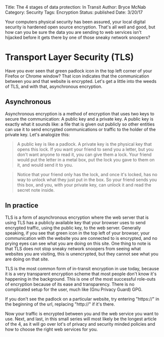 Title: The 4 stages of data protection: In Transit
Author: Bryce McNab
Category: Security
Tags: Encryption
Status: published
Date: 3/20/17

Your computers physical security has been assured, your local digital security is hardened open source encryption. That's all well and good, but how can you be sure the data you are sending to web services isn't hijacked before it gets there by one of those sneaky network snoopers?

# Transport Layer Security (TLS)

Have you ever seen that green padlock icon in the top left corner of your Firefox or Chrome window? That icon indicates that the communication between you and that website is encrypted. Let's get a little into the weeds of TLS, and with that, asynchronous encryption.

## Asynchronous

Asynchronous encryption is a method of encryption that uses two keys to secure the communication: A public key and a private key. A public key is exactly what it sounds like: a file that is given out publicly so other entities can use it to send encrypted communications or traffic to the holder of the private key. Let's analogize this:

>A public key is like a padlock. A private key is the physical key that opens this lock. If you want your friend to send you a letter, but you don't want anyone to read it, you can give them a lock. Your friend would put the letter in a metal box, put the lock you gave to them on it, and would send it to you.

>Notice that your friend only has the lock, and once it's locked, has no way to unlock what they just put in the box. So your friend sends you this box, and you, with your private key, can unlock it and read the secret note inside.

## In practice

TLS is a form of asynchronous encryption where the web server that is using TLS has a publicly available key that your browser uses to send encrypted traffic, using the public key, to the web server. Generally speaking, if you see that green icon in the top left of your browser, your communication with the website you are connected to is encrypted, and no prying eyes can see what you are doing on this site. One thing to note is that TLS does not stop sneaky network snoopers from seeing what websites you are visiting, this is unencrypted, but they cannot see what you are doing on that site.

TLS is the most common form of in-transit encryption in use today, because it is a very transparent encryption scheme that most people don't know it's happening in the background. This is one of the most successful role-outs of encryption because of its ease and transparency. There is no complicated setup for the user, much like (Gnu Privacy Guard) GPG.

If you don't see the padlock on a particular website, try entering "https://" in the beginning of the url, replacing "http://" if it's there.

Now your traffic is encrypted between you and the web service you want to use. Next, and last, in this small series will most likely be the longest article of the 4, as it will go over lot's of privacy and security minded policies and how to choose the right web services for you.
